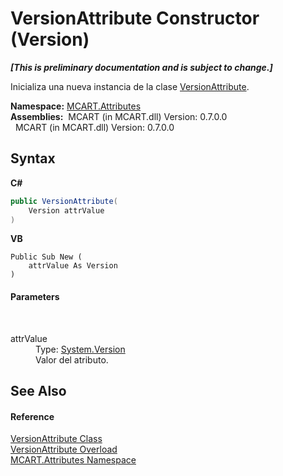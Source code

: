 # VersionAttribute Constructor (Version)
 _**\[This is preliminary documentation and is subject to change.\]**_

Inicializa una nueva instancia de la clase <a href="11eff1e8-a163-eaf5-9c72-20d7ebef83d1">VersionAttribute</a>.

**Namespace:**&nbsp;<a href="149c1cbf-2082-5e41-e423-c506e9b98202">MCART.Attributes</a><br />**Assemblies:**&nbsp;&nbsp;MCART (in MCART.dll) Version: 0.7.0.0<br />&nbsp;&nbsp;MCART (in MCART.dll) Version: 0.7.0.0<br />

## Syntax

**C#**<br />
``` C#
public VersionAttribute(
	Version attrValue
)
```

**VB**<br />
``` VB
Public Sub New ( 
	attrValue As Version
)
```


#### Parameters
&nbsp;<dl><dt>attrValue</dt><dd>Type: <a href="http://msdn2.microsoft.com/es-es/library/hdxyt63s" target="_blank">System.Version</a><br />Valor del atributo.</dd></dl>

## See Also


#### Reference
<a href="11eff1e8-a163-eaf5-9c72-20d7ebef83d1">VersionAttribute Class</a><br /><a href="c8c31763-7458-bb6f-86d6-53c017f8ef86">VersionAttribute Overload</a><br /><a href="149c1cbf-2082-5e41-e423-c506e9b98202">MCART.Attributes Namespace</a><br />